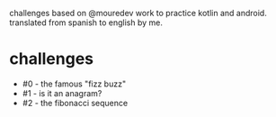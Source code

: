challenges based on @mouredev work to practice kotlin and android.
translated from spanish to english by me.

# challenges

- #0 - the famous "fizz buzz"
- #1 - is it an anagram?
- #2 - the fibonacci sequence